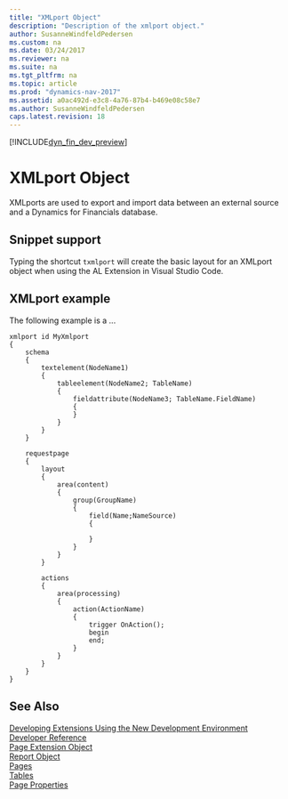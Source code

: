 ```yaml
---
title: "XMLport Object"
description: "Description of the xmlport object."
author: SusanneWindfeldPedersen
ms.custom: na
ms.date: 03/24/2017
ms.reviewer: na
ms.suite: na
ms.tgt_pltfrm: na
ms.topic: article
ms.prod: "dynamics-nav-2017"
ms.assetid: a0ac492d-e3c8-4a76-87b4-b469e08c58e7
ms.author: SusanneWindfeldPedersen
caps.latest.revision: 18
---
```


[!INCLUDE[dyn_fin_dev_preview](../dynamics-nav/includes/newdev_dev_preview.md)]

# XMLport Object
XMLports are used to export and import data between an external source and a Dynamics for Financials database. 

## Snippet support
Typing the shortcut ```txmlport``` will create the basic layout for an XMLport object when using the AL Extension in Visual Studio Code.

## XMLport example
The following example is a ...

```
xmlport id MyXmlport
{
    schema
    {
        textelement(NodeName1)
        {
            tableelement(NodeName2; TableName)
            {
                fieldattribute(NodeName3; TableName.FieldName)
                {
                }
            }
        }
    }

    requestpage
    {
        layout
        {
            area(content)
            {
                group(GroupName)
                {
                    field(Name;NameSource)
                    {
                        
                    }
                }
            }
        }
    
        actions
        {
            area(processing)
            {
                action(ActionName)
                {
                    trigger OnAction();
                    begin
                    end;
                }
            }
        }
    }
}
```

## See Also
[Developing Extensions Using the New Development Environment](newdev-dev-overview.md)  
[Developer Reference](newdev-reference-overview.md)  
[Page Extension Object](newdev-page-ext-object.md)  
[Report Object](newdev-report-object.md)  
[Pages](pages.md)  
[Tables](tables.md)  
[Page Properties](page-properties.md)

